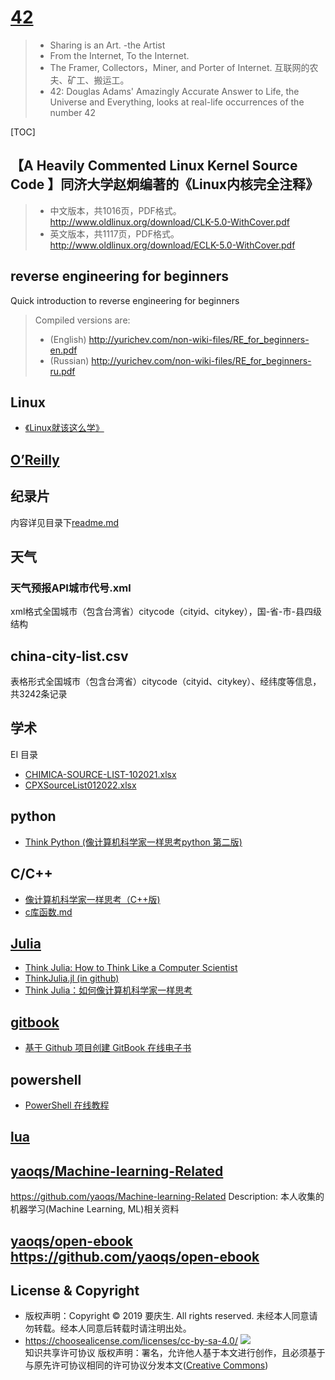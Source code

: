 # [42](https://yaoqs.github.io/42/)
>
> * Sharing is an Art. -the Artist
> * From the Internet, To the Internet.
> * The Framer, Collectors，Miner, and Porter of Internet. 互联网的农夫、矿工、搬运工。
> * 42: Douglas Adams' Amazingly Accurate Answer to Life, the Universe and Everything, looks at real-life occurrences of the number 42

[TOC]

## 【A Heavily Commented Linux Kernel Source Code 】同济大学赵炯编著的《Linux内核完全注释》
>
> * 中文版本，共1016页，PDF格式。<http://www.oldlinux.org/download/CLK-5.0-WithCover.pdf>
> * 英文版本，共1117页，PDF格式。<http://www.oldlinux.org/download/ECLK-5.0-WithCover.pdf>

## reverse engineering for beginners

Quick introduction to reverse engineering for beginners

> Compiled versions are:
>
> * (English) <http://yurichev.com/non-wiki-files/RE_for_beginners-en.pdf>
> * (Russian) <http://yurichev.com/non-wiki-files/RE_for_beginners-ru.pdf>
>

## Linux

* [《Linux就该这么学》](https://www.linuxprobe.com/)

## [O’Reilly](https://www.oreilly.com/)

## 纪录片

内容详见目录下[readme.md](https://github.com/yaoqs/42/blob/master/%E7%BA%AA%E5%BD%95%E7%89%87/README.md)

## 天气

### 天气预报API城市代号.xml

xml格式全国城市（包含台湾省）citycode（cityid、citykey），国-省-市-县四级结构

## china-city-list.csv

表格形式全国城市（包含台湾省）citycode（cityid、citykey）、经纬度等信息，共3242条记录

## 学术

EI 目录

* [CHIMICA-SOURCE-LIST-102021.xlsx](https://www.elsevier.com/__data/assets/excel_doc/0020/57116/CHIMICA-SOURCE-LIST-102021.xlsx)
* [CPXSourceList012022.xlsx](https://www.elsevier.com/__data/assets/excel_doc/0007/56392/CPXSourceList012022.xlsx)

## python

* [Think Python (像计算机科学家一样思考python 第二版)](https://www.ctolib.com/docs/sfile/think-python-2e/index.html)

## C/C++

* [像计算机科学家一样思考（C++版)](https://www.w3cschool.cn/hbvlgw/)
* [c库函数.md](https://github.com/yaoqs/42/blob/master/C%5CC%2B%2B/c%E5%BA%93%E5%87%BD%E6%95%B0.md)

## [Julia](https://julialang.org)

* [Think Julia: How to Think Like a Computer Scientist](https://benlauwens.github.io/ThinkJulia.jl/latest/book.html)
* [ThinkJulia.jl (in github)](https://github.com/BenLauwens/ThinkJulia.jl)
* [Think Julia：如何像计算机科学家一样思考](https://blog.csdn.net/m0_37696990/article/details/82710429)

## [gitbook](https://www.gitbook.com/)

* [基于 Github 项目创建 GitBook 在线电子书](http://www.youmeek.com/gitbook-and-github/)

## powershell

* [PowerShell 在线教程](https://www.pstips.net/powershell-online-tutorials/)

## [lua](https://www.lua.org/)

## [yaoqs/Machine-learning-Related](https://yaoqs.github.io/Machine-learning-Related)

<https://github.com/yaoqs/Machine-learning-Related> Description: 本人收集的机器学习(Machine Learning, ML)相关资料

## [yaoqs/open-ebook](https://yaoqs.github.io/open-ebook) <https://github.com/yaoqs/open-ebook>

## License & Copyright

* 版权声明：Copyright © 2019 要庆生. All rights reserved. 未经本人同意请勿转载。经本人同意后转载时请注明出处。
* <https://choosealicense.com/licenses/cc-by-sa-4.0/> ![](https://csdnimg.cn/release/phoenix/images/creativecommons/80x15.png)\
知识共享许可协议 版权声明：署名，允许他人基于本文进行创作，且必须基于与原先许可协议相同的许可协议分发本文([Creative Commons](http://creativecommons.org/licenses/by-sa/4.0/ ))

